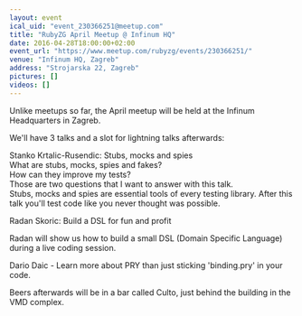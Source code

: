 ```yaml
---
layout: event
ical_uid: "event_230366251@meetup.com"
title: "RubyZG April Meetup @ Infinum HQ"
date: 2016-04-28T18:00:00+02:00
event_url: "https://www.meetup.com/rubyzg/events/230366251/"
venue: "Infinum HQ, Zagreb"
address: "Strojarska 22, Zagreb"
pictures: []
videos: []
---
```


Unlike meetups so far, the April meetup will be held at the Infinum Headquarters in Zagreb.
  
We'll have 3 talks and a slot for lightning talks afterwards:
  
Stanko Krtalic-Rusendic: Stubs, mocks and spies  
What are stubs, mocks, spies and fakes?  
How can they improve my tests?  
Those are two questions that I want to answer with this talk.  
Stubs, mocks and spies are essential tools of every testing library. After this talk you'll test code like you never thought was possible.
  
Radan Skoric: Build a DSL for fun and profit
  
Radan will show us how to build a small DSL (Domain Specific Language) during a live coding session.
  
Dario Daic - Learn more about PRY than just sticking 'binding.pry' in your code.
  
Beers afterwards will be in a bar called Culto, just behind the building in the VMD complex.